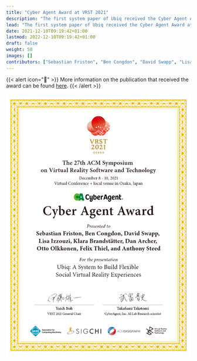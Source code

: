 ```yaml
---
title: "Cyber Agent Award at VRST 2021"
description: "The first system paper of Ubiq received the Cyber Agent Award at VRST 2021."
lead: "The first system paper of Ubiq received the Cyber Agent Award at VRST 2021!"
date: 2021-12-10T09:19:42+01:00
lastmod: 2022-12-10T09:19:42+01:00
draft: false
weight: 50
images: []
contributors: ["Sebastian Friston", "Ben Congdon", "David Swapp", "Lisa Izzouzi", "Klara Brandstätter", "Daniel Archer", "Otto Olkkonen", "Felix Thiel", "Anthony Steed"]
---
```


{{< alert icon="📄" >}}
More information on the publication that received the award can be found [here](/publications/ubiq-paper).
{{< /alert >}}

![Award certificate](award.png)
